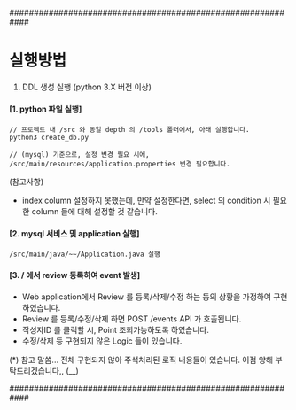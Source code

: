 ############################################################
# 실행방법

1. DDL 생성 실행 (python 3.X 버전 이상)

#### [1. python 파일 실행]
    // 프로젝트 내 /src 와 동일 depth 의 /tools 폴더에서, 아래 실행합니다.
    python3 create_db.py

    // (mysql) 기준으로, 설정 변경 필요 시에,  
    /src/main/resources/application.properties 변경 필요합니다.

(참고사항)
- index column 설정하지 못했는데, 
만약 설정한다면, select 의 condition 시 필요한 column 들에 대해 설정할 것 같습니다. 

#### [2. mysql 서비스 및 application 실행]
    /src/main/java/~~/Application.java 실행

#### [3. / 에서 review 등록하여 event 발생]
- Web application에서 Review 를 등록/삭제/수정 하는 등의 상황을 가정하여 구현하였습니다.
- Review 를 등록/수정/삭제 하면 POST /events API 가 호출됩니다.
- 작성자ID 를 클릭할 시, Point 조회가능하도록 하였습니다.
- 수정/삭제 등 구현되지 않은 Logic 들이 있습니다.

(*) 참고 말씀...
전체 구현되지 않아 주석처리된 로직 내용들이 있습니다.
이점 양해 부탁드리겠습니다,, (__)

############################################################
